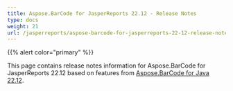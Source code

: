 ```yaml
---
title: Aspose.BarCode for JasperReports 22.12 - Release Notes
type: docs
weight: 21
url: /jasperreports/aspose-barcode-for-jasperreports-22-12-release-notes/
---
```


{{% alert color="primary" %}} 

This page contains release notes information for Aspose.BarCode for JasperReports 22.12 based on features from [Aspose.BarCode for Java 22.12](https://downloads.aspose.com/barcode/java/new-releases/aspose.barcode-for-java-22.12/).




